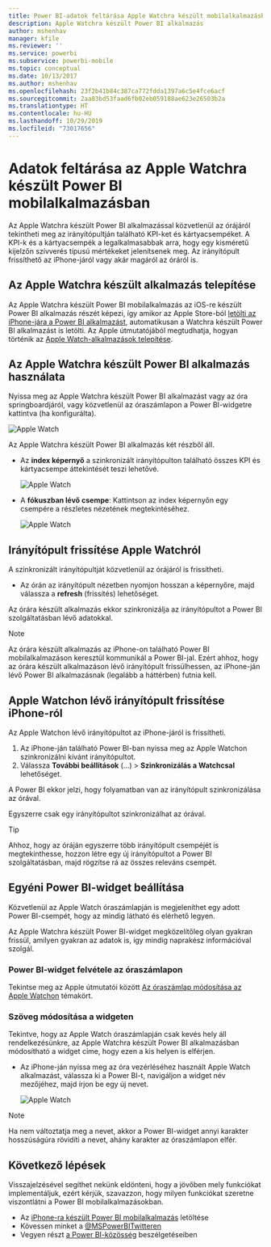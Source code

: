 ```yaml
---
title: Power BI-adatok feltárása Apple Watchra készült mobilalkalmazásban
description: Apple Watchra készült Power BI alkalmazás
author: mshenhav
manager: kfile
ms.reviewer: ''
ms.service: powerbi
ms.subservice: powerbi-mobile
ms.topic: conceptual
ms.date: 10/13/2017
ms.author: mshenhav
ms.openlocfilehash: 23f2b41b84c387ca772fdda1397a6c5e4fce6acf
ms.sourcegitcommit: 2aa83bd53faad6fb02eb059188ae623e26503b2a
ms.translationtype: HT
ms.contentlocale: hu-HU
ms.lasthandoff: 10/29/2019
ms.locfileid: "73017656"
---
```

# <a name="explore-your-data-in-the-power-bi-mobile-app-on-your-apple-watch"></a>Adatok feltárása az Apple Watchra készült Power BI mobilalkalmazásban
Az Apple Watchra készült Power BI alkalmazással közvetlenül az órájáról tekintheti meg az irányítópultján található KPI-ket és kártyacsempéket. A KPI-k és a kártyacsempék a legalkalmasabbak arra, hogy egy kisméretű kijelzőn szívverés típusú mértékeket jelenítsenek meg. Az irányítópult frissíthető az iPhone-járól vagy akár magáról az óráról is.

## <a name="install-the-apple-watch-app"></a>Az Apple Watchra készült alkalmazás telepítése
Az Apple Watchra készült Power BI mobilalkalmazás az iOS-re készült Power BI alkalmazás részét képezi, így amikor az Apple Store-ból [letölti az iPhone-jára a Power BI alkalmazást](http://go.microsoft.com/fwlink/?LinkId=522062 "Az iPhone-alkalmazás letöltése"), automatikusan a Watchra készült Power BI alkalmazást is letölti. Az Apple útmutatójából megtudhatja, hogyan történik az [Apple Watch-alkalmazások telepítése](https://support.apple.com/HT204784).

## <a name="use-the-power-bi-app-on-the-apple-watch"></a>Az Apple Watchra készült Power BI alkalmazás használata
Nyissa meg az Apple Watchra készült Power BI alkalmazást vagy az óra springboardjáról, vagy közvetlenül az óraszámlapon a Power BI-widgetre kattintva (ha konfigurálta).

![Apple Watch](./media/mobile-apple-watch/pbi_aplwatch_complicatn240arrow.png)

Az Apple Watchra készült Power BI alkalmazás két részből áll.

* Az **index képernyő** a szinkronizált irányítópulton található összes KPI és kártyacsempe áttekintését teszi lehetővé.
  
  ![Apple Watch](./media/mobile-apple-watch/pbi_aplwatch_indexscreen240.png)
* A **fókuszban lévő csempe**: Kattintson az index képernyőn egy csempére a részletes nézetének megtekintéséhez.
  
  ![Apple Watch](./media/mobile-apple-watch/pbi_aplwatch_kpi.png)

## <a name="refresh-a-dashboard-from-your-apple-watch"></a>Irányítópult frissítése Apple Watchról
A szinkronizált irányítópultját közvetlenül az órájáról is frissítheti.

* Az órán az irányítópult nézetben nyomjon hosszan a képernyőre, majd válassza a **refresh** (frissítés) lehetőséget.

Az órára készült alkalmazás ekkor szinkronizálja az irányítópultot a Power BI szolgáltatásban lévő adatokkal.

> [!NOTE]
> Az órára készült alkalmazás az iPhone-on található Power BI mobilalkalmazáson keresztül kommunikál a Power BI-jal. Ezért ahhoz, hogy az órára készült alkalmazáson lévő irányítópult frissülhessen, az iPhone-ján lévő Power BI alkalmazásnak (legalább a háttérben) futnia kell.
> 
> 

## <a name="refresh-a-dashboard-on-your-apple-watch-from-your-iphone"></a>Apple Watchon lévő irányítópult frissítése iPhone-ról
Az Apple Watchon lévő irányítópultot az iPhone-járól is frissítheti.

1. Az iPhone-ján található Power BI-ban nyissa meg az Apple Watchon szinkronizálni kívánt irányítópultot. 
2. Válassza **További beállítások** (...) > **Szinkronizálás a Watchcsal** lehetőséget.

A Power BI ekkor jelzi, hogy folyamatban van az irányítópult szinkronizálása az órával.

Egyszerre csak egy irányítópultot szinkronizálhat az órával.

> [!TIP]
> Ahhoz, hogy az óráján egyszerre több irányítópult csempéjét is megtekinthesse, hozzon létre egy új irányítópultot a Power BI szolgáltatásban, majd rögzítse rá az összes releváns csempét.
> 
> 

## <a name="set-a-custom-power-bi-widget"></a>Egyéni Power BI-widget beállítása
Közvetlenül az Apple Watch óraszámlapján is megjeleníthet egy adott Power BI-csempét, hogy az mindig látható és elérhető legyen.

Az Apple Watchra készült Power BI-widget megközelítőleg olyan gyakran frissül, amilyen gyakran az adatok is, így mindig naprakész információval szolgál.

### <a name="add-a-power-bi-widget-to-your-watch-face"></a>Power BI-widget felvétele az óraszámlapon
Tekintse meg az Apple útmutatói között [Az óraszámlap módosítása az Apple Watchon](https://support.apple.com/HT205536) témakört.

### <a name="change-the-text-on-the-widget"></a>Szöveg módosítása a widgeten
Tekintve, hogy az Apple Watch óraszámlapján csak kevés hely áll rendelkezésünkre, az Apple Watchra készült Power BI alkalmazásban módosítható a widget címe, hogy ezen a kis helyen is elférjen.

* Az iPhone-ján nyissa meg az óra vezérléséhez használt Apple Watch alkalmazást, válassza ki a Power BI-t, navigáljon a widget név mezőjéhez, majd írjon be egy új nevet.
  
  ![Apple Watch](./media/mobile-apple-watch/pbi_aplwatch_oniphone.png)

> [!NOTE]
> Ha nem változtatja meg a nevet, akkor a Power BI-widget annyi karakter hosszúságúra rövidíti a nevet, ahány karakter az óraszámlapon elfér. 
> 
> 

## <a name="next-steps"></a>Következő lépések
Visszajelzésével segíthet nekünk eldönteni, hogy a jövőben mely funkciókat implementáljuk, ezért kérjük, szavazzon, hogy milyen funkciókat szeretne viszontlátni a Power BI mobilalkalmazásokban. 

* Az [iPhone-ra készült Power BI mobilalkalmazás](http://go.microsoft.com/fwlink/?LinkId=522062) letöltése
* Kövessen minket a [@MSPowerBITwitteren](https://twitter.com/MSPowerBI)
* Vegyen részt [a Power BI-közösség](http://community.powerbi.com/) beszélgetéseiben

